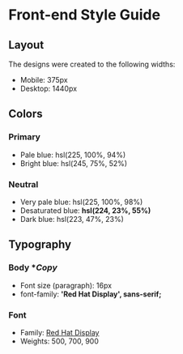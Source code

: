 # Front-end Style Guide

## Layout

The designs were created to the following widths:

- Mobile: 375px
- Desktop: 1440px

## Colors

### Primary

- Pale blue: hsl(225, 100%, 94%)
- Bright blue: hsl(245, 75%, 52%)

### Neutral

- Very pale blue: hsl(225, 100%, 98%)
- Desaturated blue: **hsl(224, 23%, 55%)**
- Dark blue: hsl(223, 47%, 23%)

## Typography

### Body **Copy*

- Font size (paragraph): 16px
- font-family: **'Red Hat Display', sans-serif;**

### Font

- Family: [Red Hat Display](https://fonts.google.com/specimen/Red+Hat+Display)
- Weights: 500, 700, 900
